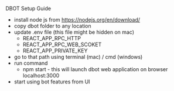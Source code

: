 DBOT Setup Guide

-   install node js from https://nodejs.org/en/download/
-   copy dbot folder to any location
-   update .env file (this file might be hidden on mac)
    -   REACT_APP_RPC_HTTP 
    -   REACT_APP_RPC_WEB_SCOKET
    -   REACT_APP_PRIVATE_KEY
-   go to that path using terminal (mac) / cmd (windows)
-   run command
    -   npm start - this will launch dbot web application on browser localhost:3000
-   start using bot features from UI
